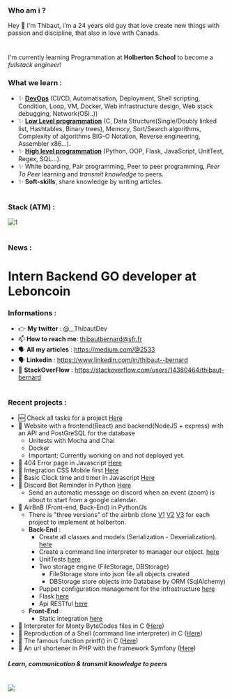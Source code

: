 ### Who am i ? 

Hey 👋 I'm Thibaut, i'm a 24 years old guy that love create new things with passion and discipline, that also in love with Canada.
#
I'm currently learning Programmation at **Holberton School** to become a *fullstack engineer!*
### What we learn :
 * :sparkles: [**DevOps**](https://github.com/ThibautBernard/holberton-system_engineering-devops) (CI/CD, Automatisation, Deployment, Shell scripting, Condition, Loop, VM, Docker, Web infrastructure design, Web stack debugging, Network(OSI..))
 * :sparkles: [**Low Level programmation**](https://github.com/ThibautBernard/holbertonschool-low_level_programming) (C, Data Structure(Single/Doubly linked list, Hashtables, Binary trees), Memory, Sort/Search algorithms, Complexity of algorithms BIG-O Notation, Reverse engineering, Assembler x86...).
 * :sparkles: [**High level programmation**](https://github.com/ThibautBernard/holbertonschool-higher_level_programming) (Python, OOP, Flask, JavaScript, UnitTest, Regex, SQL...).
 * :sparkles: White boarding, Pair programming, Peer to peer programming, *Peer To Peer* learning and *transmit knowledge* to peers.
 * :sparkles: **Soft-skills**, share knowledge by writing articles. 
#
### Stack (ATM) :
![1](https://github-readme-stats.vercel.app/api/top-langs/?username=ThibautBernard&theme=blue-green)
#
### News : 
# Intern Backend GO developer at Leboncoin 
### Informations :
- 👉 **My twitter** : @__ThibautDev
- 📫 **How to reach me**: thibautbernard@sfr.fr
- 🗣 **All my articles** : https://medium.com/@2533
- 🗣 **Linkedin** : https://www.linkedin.com/in/thibaut--bernard
- 🤯 **StackOverFlow** : https://stackoverflow.com/users/14380464/thibaut-bernard
#
### Recent projects :
  - 🆕 Check all tasks for a project [Here](https://github.com/ThibautBernard/holberton_checker_CI)
  - 🚀 Website with a frontend(React) and backend(NodeJS + express) with an API and PostGreSQL for the database
    - Unitests with Mocha and Chai 
    - Docker
    - Important: Currently working on and not deployed yet. 
  - 🚀 404 Error page in Javascript [Here](http://hbnbfr.tech/error)
  - 🚀 Integration CSS Mobile first [Here](https://github.com/ThibautBernard/Price-component-integration-css)
  - 🚀 Basic Clock time and timer in Javascript [Here](https://github.com/ThibautBernard/clock-js)
  - :rocket: Discord Bot Reminder in Python [Here](https://github.com/ThibautBernard/discord_bot)
    - Send an automatic message on discord when an event (zoom) is about to start from a google calendar.
  - :rocket: AirBnB (Front-end, Back-End) in Python/Js
    - There is "three versions" of the airbnb clone [V1](https://github.com/ThibautBernard/AirBnB_clone) [V2](https://github.com/ThibautBernard/AirBnB_clone_v2) [V3](https://github.com/ThibautBernard/AirBnB_clone_v3) for each project to implement at holberton.
    -  **Back-End** : 
       - Create all classes and models (Serialization - Deserialization). [here](https://github.com/ThibautBernard/AirBnB_clone_v2/tree/master/models) 
       - Create a command line interpreter to manager our object. [here](https://github.com/ThibautBernard/AirBnB_clone/blob/main/console.py)
       - UnitTests [here](https://github.com/ThibautBernard/AirBnB_clone_v2/tree/master/tests) 
       - Two storage engine (FileStorage, DBStorage) 
          - FileStorage store into json file all objects created [](https://github.com/ThibautBernard/AirBnB_clone_v2/blob/master/models/engine/file_storage.py)
          - DBStorage store objects into Database by ORM (SqlAlchemy) [](https://github.com/ThibautBernard/AirBnB_clone_v2/blob/master/models/engine/db_storage.py) 
       - Puppet configuration management for the infrastructure [here](https://github.com/ThibautBernard/AirBnB_clone_v2/blob/master/101-setup_web_static.pp) 
       - Flask [here](https://github.com/ThibautBernard/AirBnB_clone_v2/tree/master/web_flask) 
       - Api RESTful [here](https://github.com/ThibautBernard/AirBnB_clone_v3/tree/master/api)
    - **Front-End** :
      - Static integration [here](https://github.com/ThibautBernard/AirBnB_clone/tree/main/web_static)
  - :rocket: Interpreter for Monty ByteCodes files in C ([Here](https://github.com/ThibautBernard/monty))
  - :rocket: Reproduction of a Shell (command line interpreter) in C ([Here](https://github.com/ThibautBernard/simple_shell))
  - :rocket: The famous function printf() in C ([Here](https://github.com/ThibautBernard/printf))
  - :rocket: An url shortener in PHP with the framework Symfony ([Here](https://github.com/ThibautBernard/url-shorter))
#### *Learn, communication & transmit knowledge to peers*
# ![](https://komarev.com/ghpvc/?username=ThibautBernard&color=green)
